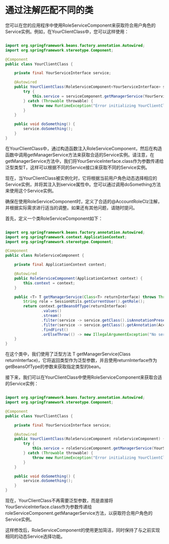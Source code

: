 # 通过注解匹配不同的类

您可以在您的应用程序中使用RoleServiceComponent来获取符合用户角色的Service实例。例如，在YourClientClass中，您可以这样使用：

```java

import org.springframework.beans.factory.annotation.Autowired;
import org.springframework.stereotype.Component;

@Component
public class YourClientClass {

    private final YourServiceInterface service;

    @Autowired
    public YourClientClass(RoleServiceComponent<YourServiceInterface> serviceComponent) {
        try {
            this.service = serviceComponent.getManagerService(YourServiceInterface.class);
        } catch (Throwable throwable) {
            throw new RuntimeException("Error initializing YourClientClass", throwable);
        }
    }

    public void doSomething() {
        service.doSomething();
    }
}
```

在YourClientClass中，通过构造函数注入RoleServiceComponent<YourServiceInterface>，然后在构造函数中调用getManagerService方法来获取合适的Service实例。请注意，在getManagerService方法中，我们将YourServiceInterface.class作为参数传递给泛型类型T，这样可以根据不同的Service接口来获取不同的Service实例。

现在，当YourClientClass被实例化时，它将根据当前用户角色动态选择相应的Service实例，并将其注入到service属性中。您可以通过调用doSomething方法来使用这个Service实例。

确保在使用RoleServiceComponent时，定义了合适的@AccountRoleClz注解，并根据实际需求进行适当的调整。如果还有其他问题，请随时提问。

首先，定义一个类RoleServiceComponent如下：

```java

import org.springframework.beans.factory.annotation.Autowired;
import org.springframework.context.ApplicationContext;
import org.springframework.stereotype.Component;

@Component
public class RoleServiceComponent {

    private final ApplicationContext context;

    @Autowired
    public RoleServiceComponent(ApplicationContext context) {
        this.context = context;
    }

    public <T> T getManagerService(Class<T> returnInterface) throws Throwable {
        String role = SessionUtils.getCurrentUser().getRole();
        return context.getBeansOfType(returnInterface)
                .values()
                .stream()
                .filter(service -> service.getClass().isAnnotationPresent(AccountRoleClz.class))
                .filter(service -> service.getClass().getAnnotation(AccountRoleClz.class).value().equals(role))
                .findFirst()
                .orElseThrow(() -> new IllegalArgumentException("No service found for role: " + role));
    }
}
```
在这个类中，我们使用了泛型方法<T> T getManagerService(Class<T> returnInterface)，它将返回类型作为泛型参数，并且使用returnInterface作为getBeansOfType的参数来获取指定类型的bean。

接下来，我们可以在YourClientClass中使用RoleServiceComponent来获取合适的Service实例：

```java

import org.springframework.beans.factory.annotation.Autowired;
import org.springframework.stereotype.Component;

@Component
public class YourClientClass {

    private final YourServiceInterface service;

    @Autowired
    public YourClientClass(RoleServiceComponent roleServiceComponent) {
        try {
            this.service = roleServiceComponent.getManagerService(YourServiceInterface.class);
        } catch (Throwable throwable) {
            throw new RuntimeException("Error initializing YourClientClass", throwable);
        }
    }

    public void doSomething() {
        service.doSomething();
    }
}
```

现在，YourClientClass不再需要泛型参数，而是直接将YourServiceInterface.class作为参数传递给roleServiceComponent.getManagerService方法，以获取符合用户角色的Service实例。

这样修改后，RoleServiceComponent的使用更加简洁，同时保持了与之前实现相同的动态Service选择功能。